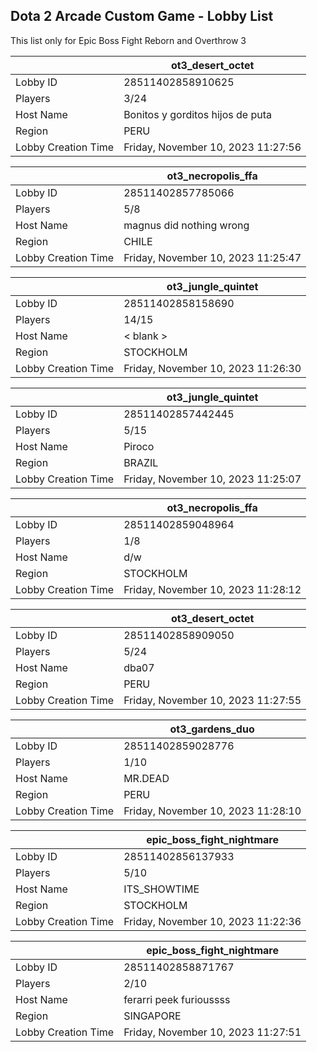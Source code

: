 ## Dota 2 Arcade Custom Game - Lobby List

This list only for Epic Boss Fight Reborn and Overthrow 3

|  | ot3_desert_octet |
| ------ | ------ |
| Lobby ID | 28511402858910625 |
| Players | 3/24 |
| Host Name | Bonitos y gorditos hijos de puta |
| Region | PERU |
| Lobby Creation Time | Friday, November 10, 2023 11:27:56 |


|  | ot3_necropolis_ffa |
| ------ | ------ |
| Lobby ID | 28511402857785066 |
| Players | 5/8 |
| Host Name | magnus did nothing wrong |
| Region | CHILE |
| Lobby Creation Time | Friday, November 10, 2023 11:25:47 |


|  | ot3_jungle_quintet |
| ------ | ------ |
| Lobby ID | 28511402858158690 |
| Players | 14/15 |
| Host Name | < blank > |
| Region | STOCKHOLM |
| Lobby Creation Time | Friday, November 10, 2023 11:26:30 |


|  | ot3_jungle_quintet |
| ------ | ------ |
| Lobby ID | 28511402857442445 |
| Players | 5/15 |
| Host Name | Piroco |
| Region | BRAZIL |
| Lobby Creation Time | Friday, November 10, 2023 11:25:07 |


|  | ot3_necropolis_ffa |
| ------ | ------ |
| Lobby ID | 28511402859048964 |
| Players | 1/8 |
| Host Name | d\/w |
| Region | STOCKHOLM |
| Lobby Creation Time | Friday, November 10, 2023 11:28:12 |


|  | ot3_desert_octet |
| ------ | ------ |
| Lobby ID | 28511402858909050 |
| Players | 5/24 |
| Host Name | dba07 |
| Region | PERU |
| Lobby Creation Time | Friday, November 10, 2023 11:27:55 |


|  | ot3_gardens_duo |
| ------ | ------ |
| Lobby ID | 28511402859028776 |
| Players | 1/10 |
| Host Name | MR.DEAD |
| Region | PERU |
| Lobby Creation Time | Friday, November 10, 2023 11:28:10 |


|  | epic_boss_fight_nightmare |
| ------ | ------ |
| Lobby ID | 28511402856137933 |
| Players | 5/10 |
| Host Name | ITS_SHOWTIME |
| Region | STOCKHOLM |
| Lobby Creation Time | Friday, November 10, 2023 11:22:36 |


|  | epic_boss_fight_nightmare |
| ------ | ------ |
| Lobby ID | 28511402858871767 |
| Players | 2/10 |
| Host Name | ferarri peek furioussss |
| Region | SINGAPORE |
| Lobby Creation Time | Friday, November 10, 2023 11:27:51 |


